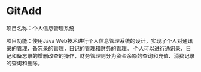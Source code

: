 # GitAdd
项目名称：个人信息管理系统

项目功能：使用Java Web技术进行个人信息管理系统的设计，实现了个人对通讯录的管理，备忘录的管理，日记的管理和财务的管理。
个人可以进行通讯录、日记和备忘录的增删改查的操作，财务管理则分为资金余额的查询和充值、消费记录的查询和删除。
